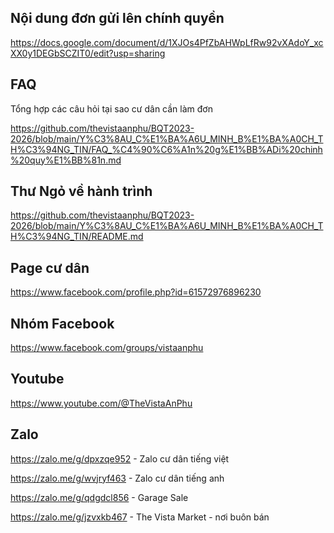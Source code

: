 ## Nội dung đơn gửi lên chính quyền
https://docs.google.com/document/d/1XJOs4PfZbAHWpLfRw92vXAdoY_xcXX0y1DEGbSCZIT0/edit?usp=sharing


## FAQ
Tổng hợp các câu hỏi tại sao cư dân cần làm đơn 

https://github.com/thevistaanphu/BQT2023-2026/blob/main/Y%C3%8AU_C%E1%BA%A6U_MINH_B%E1%BA%A0CH_TH%C3%94NG_TIN/FAQ_%C4%90%C6%A1n%20g%E1%BB%ADi%20chinh%20quy%E1%BB%81n.md

## Thư Ngỏ về hành trình
https://github.com/thevistaanphu/BQT2023-2026/blob/main/Y%C3%8AU_C%E1%BA%A6U_MINH_B%E1%BA%A0CH_TH%C3%94NG_TIN/README.md

## Page cư dân 
https://www.facebook.com/profile.php?id=61572976896230

## Nhóm Facebook 
https://www.facebook.com/groups/vistaanphu

## Youtube 
https://www.youtube.com/@TheVistaAnPhu

## Zalo

https://zalo.me/g/dpxzqe952 - Zalo cư dân tiếng việt

https://zalo.me/g/wvjryf463 - Zalo cư dân tiếng anh 

https://zalo.me/g/qdgdcl856 - Garage Sale 

https://zalo.me/g/jzvxkb467 - The Vista Market - nơi buôn bán
